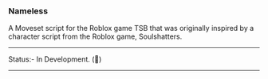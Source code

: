 ### Nameless
A Moveset script for the Roblox game TSB that was originally inspired by a character script from the Roblox game, Soulshatters.

----------------------------------------------------------------

Status:- In Development. (🟰)

----------------------------------------------------------------
